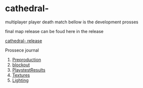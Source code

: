 # cathedral-
multiplayer player death match
bellow is the development prosses

final map release can be foud here in the release

[cathedral- release](https://github.com/Triplethreat36/cathedral-/releases/tag/v1.0.0)

Prossece journal
1. [Preproduction](https://github.com/Triplethreat36/cathedral-/blob/main/Preproduction)
2. [blockout](blockout.2)
3. [PlaystestResults](playstest)
4. [Textures](Texturing.md)
5. [Lighting](https://github.com/Triplethreat36/cathedral-/blob/main/Lighting.md)

